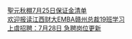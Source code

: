   
[聖元秋棚7月25日保证金清单](http://www.dianyue.me/archives/197/6v2g92tgjxi05rug/)  
[欢迎报读江西财大EMBA赣州总裁19班学习](http://www.dianyue.me/archives/590/wqbkbusykia4llok/)  
[上虞招聘：7月28日 急聘岗位更新](http://www.dianyue.me/archives/645/z5ufx2m5ifr6h1wv/)